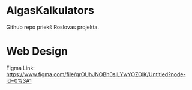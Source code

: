 # AlgasKalkulators
Github repo priekš Roslovas projekta.


# Web Design

Figma Link: 
https://www.figma.com/file/qrOUhJNOBh0sILYwYOZOlK/Untitled?node-id=0%3A1

